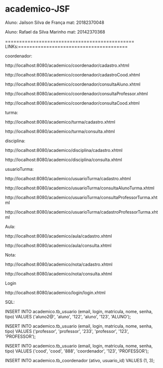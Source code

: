 # academico-JSF

Aluno: Jailson Silva de França mat: 20182370048

Aluno: Rafael da Silva Marinho mat: 20142370368

============================================== LINKs:=======================================

coordenador:

http://localhost:8080/academico/coordenador/cadastro.xhtml

http://localhost:8080/academico/coordenador/cadastroCood.xhtml

http://localhost:8080/academico/coordenador/consultaAluno.xhtml

http://localhost:8080/academico/coordenador/consultaProfessor.xhtml

http://localhost:8080/academico/coordenador/consultaCood.xhtml

turma:

http://localhost:8080/academico/turma/cadastro.xhtml

http://localhost:8080/academico/turma/consulta.xhtml

disciplina:

http://localhost:8080/academico/disciplina/cadastro.xhtml

http://localhost:8080/academico/disciplina/consulta.xhtml

usuarioTurma:

http://localhost:8080/academico/usuarioTurma/cadastro.xhtml

http://localhost:8080/academico/usuarioTurma/consultaAlunoTurma.xhtml

http://localhost:8080/academico/usuarioTurma/consultaProfessorTurma.xhtml

http://localhost:8080/academico/usuarioTurma/cadastroProfessorTurma.xhtml

Aula:

http://localhost:8080/academico/aula/cadastro.xhtml

http://localhost:8080/academico/aula/consulta.xhtml

Nota:

http://localhost:8080/academico/nota/cadastro.xhtml

http://localhost:8080/academico/nota/consulta.xhtml

Login

http://localhost:8080/academico/login/login.xhtml

SQL:

INSERT INTO academico.tb_usuario (email, login, matricula, nome, senha, tipo) VALUES ('aluno2@', 'aluno', '122', 'aluno', '123', 'ALUNO');

INSERT INTO academico.tb_usuario (email, login, matricula, nome, senha, tipo) VALUES ('professor', 'professor', '233', 'professor', '123', 'PROFESSOR');

INSERT INTO academico.tb_usuario (email, login, matricula, nome, senha, tipo) VALUES ('cood', 'cood', '888', 'coordenador', '123', 'PROFESSOR');

INSERT INTO academico.tb_coordenador (ativo, usuario_id) VALUES (1, 3);
